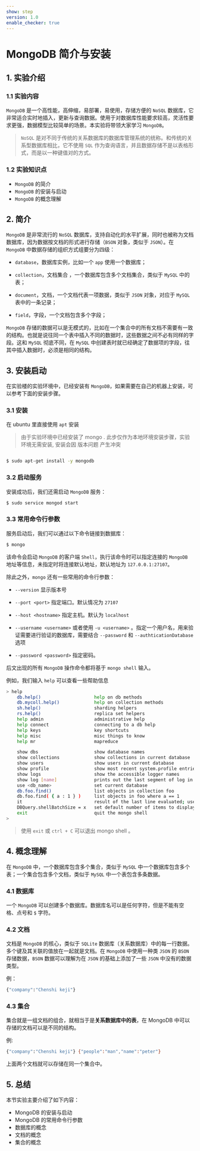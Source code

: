 ```yaml
---
show: step
version: 1.0
enable_checker: true
---
```

# MongoDB 简介与安装

## 1. 实验介绍

### 1.1 实验内容

`MongoDB` 是一个高性能，高伸缩，易部署，易使用，存储方便的 `NoSQL` 数据库，它非常适合实时地插入，更新与查询数据。使用于对数据库性能要求较高，灵活性要求更强，数据模型比较简单的场景。本实验将带领大家学习 `MongoDB`。

> `NoSQL` 是对不同于传统的关系数据库的数据库管理系统的统称。和传统的关系型数据库相比，它不使用 `SQL` 作为查询语言，并且数据存储不是以表格形式，而是以一种键值对的方式。

### 1.2 实验知识点

+ `MongoDB` 的简介
+ `MongoDB` 的安装与启动
+ `MongoDB` 的概念理解

## 2. 简介

`MongoDB` 是非常流行的 `NoSQL` 数据库，支持自动化的水平扩展，同时也被称为文档数据库，因为数据按文档的形式进行存储（`BSON` 对象，类似于 `JSON`）。在 `MongoDB` 中数据存储的组织方式组要分为四级：

+ `database`，数据库实例，比如一个 `app` 使用一个数据库； 

+ `collection`，文档集合 ，一个数据库包含多个文档集合，类似于 `MySQL` 中的表；

+ `document`，文档，一个文档代表一项数据，类似于 `JSON` 对象，对应于 `MySQL` 表中的一条记录；

+ `field`，字段，一个文档包含多个字段；

`MongoDB` 存储的数据可以是无模式的，比如在一个集合中的所有文档不需要有一致的结构。也就是说往同一个表中插入不同的数据时，这些数据之间不必有同样的字段。这和 `MySQL` 彻底不同，在 `MySQL` 中创建表时就已经确定了数据项的字段，往其中插入数据时，必须是相同的结构。

## 3. 安装启动

在实验楼的实验环境中，已经安装有 `MongoDB`，如果需要在自己的机器上安装，可以参考下面的安装步骤。

### 3.1 安装

在 ubuntu 里直接使用 `apt` 安装
> 由于实验环境中已经安装了 mongo . 此步仅作为本地环境安装步骤，实验环境无需安装,
> 安装会因 版本问题 产生冲突

```bash

$ sudo apt-get install -y mongodb
```

### 3.2 启动服务

安装成功后，我们还需启动 `MongoDB` 服务：

```bash
$ sudo service mongod start
```

### 3.3 常用命令行参数

服务启动后，我们可以通过以下命令链接到数据库：

```bash
$ mongo
```

该命令会启动 `MongoDB` 的客户端 `Shell`，执行该命令时可以指定连接的 `MongoDB` 地址等信息，未指定时将连接默认地址，默认地址为 `127.0.0.1:27107`。

除此之外，`mongo` 还有一些常用的命令行参数：

+ `--version` 显示版本号

+ `--port <port>` 指定端口。默认情况为 `27107`

+ `--host <hostname>` 指定主机。默认为 `localhost`

+ `--username <username>` 或者使用 `-u <username>` 。指定一个用户名，用来验证需要进行验证的数据库，需要结合 `--password` 和 `--authticationDatabase` 选项

+ `--password <password>` 指定密码。

后文出现的所有 `MongoDB` 操作命令都将基于 `mongo shell` 输入。

例如，我们输入 `help` 可以查看一些帮助信息

```bash
> help
    db.help()                    help on db methods
    db.mycoll.help()             help on collection methods
    sh.help()                    sharding helpers
    rs.help()                    replica set helpers
    help admin                   administrative help
    help connect                 connecting to a db help
    help keys                    key shortcuts
    help misc                    misc things to know
    help mr                      mapreduce

    show dbs                     show database names
    show collections             show collections in current database
    show users                   show users in current database
    show profile                 show most recent system.profile entries with time >= 1ms
    show logs                    show the accessible logger names
    show log [name]              prints out the last segment of log in memory, 'global' is default
    use <db_name>                set current database
    db.foo.find()                list objects in collection foo
    db.foo.find( { a : 1 } )     list objects in foo where a == 1
    it                           result of the last line evaluated; use to further iterate
    DBQuery.shellBatchSize = x   set default number of items to display on shell
    exit                         quit the mongo shell
>
```

> 使用 `exit` 或 `ctrl + C` 可以退出 mongo shell 。

## 4. 概念理解

在 `MongoDB` 中，一个数据库包含多个集合，类似于 `MySQL` 中一个数据库包含多个表；一个集合包含多个文档，类似于 `MySQL` 中一个表包含多条数据。

### 4.1 数据库

一个 `MongoDB` 可以创建多个数据库。数据库名可以是任何字符，但是不能有空格、点号和 `$` 字符。

### 4.2 文档

文档是 `MongoDB` 的核心，类似于 `SQLite` 数据库（关系数据库）中的每一行数据。多个键及其关联的值放在一起就是文档。在 `MongoDB` 中使用一种类 `JSON` 的 `BSON` 存储数据，`BSON` 数据可以理解为在 `JSON` 的基础上添加了一些 `JSON` 中没有的数据类型。

例：

```bash
{"company":"Chenshi keji"}
```

### 4.3 集合

集合就是一组文档的组合，就相当于是**关系数据库中的表**，在 MongoDB 中可以存储的文档可以是不同的结构。

例:

```bash
{"company":"Chenshi keji"} {"people":"man","name":"peter"}
```

上面两个文档就可以存储在同一个集合中。

## 5. 总结

本节实验主要介绍了如下内容：

+ MongoDB 的安装与启动
+ MongoDB 的常用命令行参数
+ 数据库的概念
+ 文档的概念
+ 集合的概念